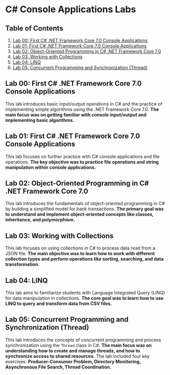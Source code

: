 # C# Console Applications Labs

## Table of Contents

1. [Lab 00: First C# .NET Framework Core 7.0 Console Applications](#lab-00-first-c-net-framework-core-70-console-applications)
2. [Lab 01: First C# .NET Framework Core 7.0 Console Applications](#lab-01-first-c-net-framework-core-70-console-applications)
3. [Lab 02: Object-Oriented Programming in C# .NET Framework Core 7.0](#lab-02-object-oriented-programming-in-c-net-framework-core-70)
4. [Lab 03: Working with Collections](#lab-03-working-with-collections)
5. [Lab 04: LINQ](#lab-04-linq)
6. [Lab 05: Concurrent Programming and Synchronization (Thread)](#lab-05-concurrent-programming-and-synchronization-thread)

## Lab 00: First C# .NET Framework Core 7.0 Console Applications

This lab introduces basic input/output operations in C# and the practice of implementing simple algorithms using the .NET Framework Core 7.0. **The main focus was on getting familiar with console input/output and implementing basic algorithms.**

## Lab 01: First C# .NET Framework Core 7.0 Console Applications

This lab focuses on further practice with C# console applications and file operations. **The key objective was to practice file operations and string manipulation within console applications.**

## Lab 02: Object-Oriented Programming in C# .NET Framework Core 7.0

This lab introduces the fundamentals of object-oriented programming in C# by building a simplified model for bank transactions. **The primary goal was to understand and implement object-oriented concepts like classes, inheritance, and polymorphism.**

## Lab 03: Working with Collections

This lab focuses on using collections in C# to process data read from a JSON file. **The main objective was to learn how to work with different collection types and perform operations like sorting, searching, and data transformation.**

## Lab 04: LINQ

This lab aims to familiarize students with Language Integrated Query (LINQ) for data manipulation in collections. **The core goal was to learn how to use LINQ to query and transform data from CSV files.**

## Lab 05: Concurrent Programming and Synchronization (Thread)

This lab introduces the concepts of concurrent programming and process synchronization using the `Thread` class in C#. **The main focus was on understanding how to create and manage threads, and how to synchronize access to shared resources.**   The lab included four key exercises: **Producer-Consumer Problem, Directory Monitoring, Asynchronous File Search, Thread Coordination.**
